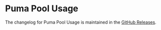 # Puma Pool Usage

The changelog for Puma Pool Usage is maintained in the [GitHub Releases](https://github.com/simplymadeapps/puma-pool-usage/releases).

